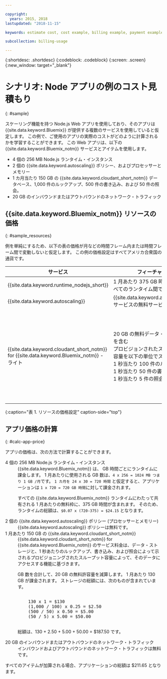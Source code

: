 ```yaml
---

copyright:
  years: 2015, 2018
lastupdated: "2018-11-15"

keywords: estimate cost, cost example, billing example, payment example

subcollection: billing-usage

---
```


{:shortdesc: .shortdesc}
{:codeblock: .codeblock}
{:screen: .screen}
{:new_window: target="_blank"}

# シナリオ: Node アプリの例のコスト見積もり
{: #sample}

スケーリング機能を持つ Node.js Web アプリを使用しており、そのアプリは {{site.data.keyword.Bluemix}} が提供する複数のサービスを使用していると仮定します。 この例で、ご使用のアプリの実際のコストがどのように計算されるかを学習することができます。 この Web アプリは、以下の {{site.data.keyword.Bluemix_notm}}
サービスとアイテムを使用します。

* 4 個の 256 MB Node.js ランタイム・インスタンス
* 2 個の {{site.data.keyword.autoscaling}} ポリシー、およびプロセッサーとメモリー
* 1 カ月当たり 150 GB の {{site.data.keyword.cloudant_short_notm}} データベース、1,000 件のルックアップ、500 件の書き込み、および 50 件の照会。
* 20 GB のインバウンドまたはアウトバウンドのネットワーク・トラフィック


## {{site.data.keyword.Bluemix_notm}} リソースの価格
{: #sample_resources}

例を単純にするため、以下の表の価格が月などの時間フレーム内または時間フレーム間で変動しないと仮定します。 この例の価格設定はすべてアメリカ合衆国の通貨です。

| サービス                           |	フィーチャー                                                            |	価格             |
|-----------------------------------|---------------------------------------------------------------------|-------------------|
| {{site.data.keyword.runtime_nodejs_short}}                   |	1 月あたり 375 GB 時間無料 (すべてのランタイム間で共有)            |	$0.07 (米ドル)/GB 時間 |
| {{site.data.keyword.autoscaling}} |	{{site.data.keyword.autoscaling}} サービスの無料サービス・プラン |	無料              |
| {{site.data.keyword.cloudant_short_notm}} for {{site.data.keyword.Bluemix_notm}} - ライト | 20 GB の無料データ・ストレージを含む</br>プロビジョンされたスループット容量を以下の単位でスケール:</br>1 秒当たり 100 件のルックアップ</br>1 秒当たり 50 件の書き込み</br>1 秒当たり 5 件の照会 | $1.00 USD/GB のデータ・ストレージ</br>$0.25 USD/1 秒当たりのルックアップ</br>$0.50 USD/1 秒当たりの書き込み</br>$5.00 USD/1 秒当たりの照会 |
{:caption="表 1. リソースの価格設定" caption-side="top"}


## アプリ価格の計算
{: #calc-app-price}

アプリの価格は、次の方法で計算することができます。

<dl>
<dt>4 個の 256 MB Node.js ランタイム・インスタンス</dt>
<dd>{{site.data.keyword.Bluemix_notm}} は、
GB 時間ごとにランタイムに課金します。 1 月あたりに使用される GB 数は、<code>4 x 256 = 1024 MB つまり 1 GB /月</code>です。 <code>1 カ月を 24 x 30 = 720 時間</code> と仮定すると、アプリケーションは <code>1 x 720 = 720 GB 時間</code>に対して課金されます。
<p>
すべての {{site.data.keyword.Bluemix_notm}} ランタイムにわたって共有される 1 月あたりの無料枠に、375 GB 時間が含まれます。 そのため、ランタイムの総額は、<code>$0.07 x (720-375) = $24.15</code> となります。</p></dd>

<dt>2 個の {{site.data.keyword.autoscaling}} ポリシー (プロセッサーとメモリー)</dt>
<dd>{{site.data.keyword.autoscaling}} ポリシーは無料です。</dd>

<dt>1 月あたり 150 GB の {{site.data.keyword.cloudant_short_notm}}</dt>
<dd>{{site.data.keyword.cloudant_short_notm}} for {{site.data.keyword.Bluemix_notm}} のサービス料金は、データ・ストレージと、1 秒あたりのルックアップ、書き込み、および照会によって示されるプロビジョニングされたスループット容量によって、そのデータにアクセスする機能に基づきます。
<p>
GB 数を合計して、20 GB の無料許容量を減算します。 1 月あたり 130 GB が課金されます。 ストレージの総額には、次のものが含まれています。</p>
<pre class="codeblock">
<codeblock>
    130 x 1 = $130
    (1,000 / 100) x 0.25 = $2.50
    (500 / 50) x 0.50 = $5.00
    (50 / 5) x 5.00 = $50.00
</codeblock>
</pre>
<p>
総額は、130 + 2.50 + 5.00 + 50.00 = $187.50 です。</p></dd>

<dt>20 GB のインバウンドまたはアウトバウンドのネットワーク・トラフィック</dt>
<dd>インバウンドおよびアウトバウンドのネットワーク・トラフィックは無料です。</dd>

</dl>

すべてのアイテムが加算される場合、アプリケーションの総額は $211.65 となります。
